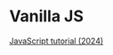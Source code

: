 # Vanilla JS 

[JavaScript tutorial (2024)](https://www.youtube.com/playlist?list=PLZPZq0r_RZOO1zkgO4bIdfuLpizCeHYKv)